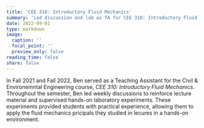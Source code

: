 ```yaml
---
title: 'CEE 310: Introductory Fluid Mechanics'
summary: 'Led discussion and lab as TA for CEE 310: Introductory Fluid Mechanics'
date: 2022-09-01
type: markdown
image:
  caption: ''
  focal_point: ''
  preview_only: false
reading_time: false
share: false
---
```


In Fall 2021 and Fall 2022, Ben served as a Teaching Assistant for the Civil & Environemntal Engineering course, _CEE 310: Introductory Fluid Mechanics_.  Throughout the semester, Ben led weekly discussions to reinforce lecture material and supervised hands-on laboratory experiments.  These experiments provided students with practical experience, allowing them to apply the fluid mechanics pricipals they studied in lecures in a hands-on environment.